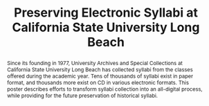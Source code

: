 ---
abstract: Since its founding in 1977, University Archives and Special Collections
  at California State University Long Beach has collected syllabi from the classes
  offered during the academic year. Tens of thousands of syllabi exist in paper format,
  and thousands more exist on CD in various electronic formats. This poster describes
  efforts to transform syllabi collection into an all-digital process, while providing
  for the future preservation of historical syllabi.
creators:
- Pascual, Chloé
date: null
document_url: https://services.phaidra.univie.ac.at/api/object/o:429595/download
grand_parent: iPRES
institutions: []
keywords:
- syllabi
- access
- collection
landing_page_url: https://phaidra.univie.ac.at/o:429595
language: eng
layout: publication
license: CC BY 4.0 International
notes_url: null
parent: iPRES 2015
publication_type: poster
size: 28401
slides_url: null
source_name: iPRES
title: Preserving Electronic Syllabi at California State University Long Beach
year: 2015
---